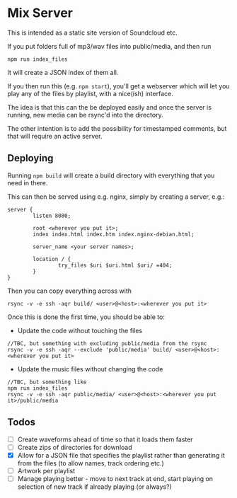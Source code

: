 # Mix Server

This is intended as a static site version of Soundcloud etc.

If you put folders full of mp3/wav files into public/media, and then run
```
npm run index_files
```

It will create a JSON index of them all.

If you then run this (e.g. `npm start`), you'll get a webserver which will let you play any of the files by playlist, with a nice(ish) interface.

The idea is that this can the be deployed easily and once the server is running, new media can be rsync'd into the directory.

The other intention is to add the possibility for timestamped comments, but that will require an active server.

## Deploying
Running `npm build` will create a build directory with everything that you need in there.

This can then be served using e.g. nginx, simply by creating a server, e.g.:
```
server {
        listen 8080;

        root <wherever you put it>;
        index index.html index.htm index.nginx-debian.html;

        server_name <your server names>;

        location / {
                try_files $uri $uri.html $uri/ =404;
        }
}
```

Then you can copy everything across with
```
rsync -v -e ssh -aqr build/ <user>@<host>:<wherever you put it>
```

Once this is done the first time, you should be able to:
- Update the code without touching the files
```
//TBC, but something with excluding public/media from the rsync
rsync -v -e ssh -aqr --exclude 'public/media' build/ <user>@<host>:<wherever you put it>
```
- Update the music files without changing the code
```
//TBC, but something like
npm run index_files
rsync -v -e ssh -aqr public/media/ <user>@<host>:<wherever you put it>/public/media
```



## Todos
- [ ] Create waveforms ahead of time so that it loads them faster
- [ ] Create zips of directories for download
- [X] Allow for a JSON file that specifies the playlist rather than generating it from the files (to allow names, track ordering etc.)
- [ ] Artwork per playlist
- [ ] Manage playing better - move to next track at end, start playing on selection of new track if already playing (or always?)
